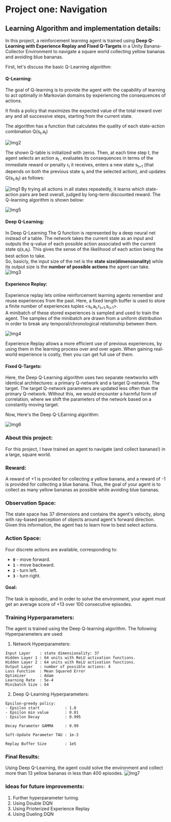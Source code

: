 # Project one: Navigation

## Learning Algorithm and implementation details:

In this project, a reinforcement learning agent is trained using **Deep Q-Learning with Experience Replay and Fixed Q-Targets** in a Unity Banana-Collector Environment to navigate a square world collecting yellow bananas and avoiding blue bananas.  

First, let's discuss the basic Q-Learning algorithm:  
#### Q-Learning:
The goal of Q-learning is to provide the agent with the capability of learning to act optimally in Markovian domains by experiencing the consequences of actions.

It finds a policy that maximizes the expected value of the total reward over any and all successive steps, starting from the current state.   

The algorithm has a function that calculates the quality of each state-action combination Q(s<sub>t</sub>,a<sub>t</sub>) 

![Img2](img/img2.png)

The shown Q-table is initialized with zeros. Then, at each time step t, the agent selects an action a<sub>t</sub>
, evaluates its consequences in terms of the immediate reward or penalty r<sub>t</sub> it receives, enters a new state s<sub>t+1</sub> (that depends on both the previous state s<sub>t</sub> and the selected action), and updates Q(s<sub>t</sub>,a<sub>t</sub>) as follows:

![Img1](Assets/img1.JPG)
By trying all actions in all states repeatedly, it learns which state-action pairs are best overall, judged by long-term discounted reward.
The Q-learning algorithm is shown below:   

![Img5](img/img5.PNG)

#### Deep Q-Learning:

In Deep Q-Learning The Q function is represented by a deep neural net instead of a table.
The network takes the current state as an input and outputs the q-value of each possible action associated with the current state q(s,a<sub>i</sub>). This gives the sense of the likelihood of each action being the best action to take.    
So, basicly, the input size of the net is the **state size(dimensionality)**  while its output size is the **number of possible actions** the agent can take.
![Img3](img/img3.PNG)

#### Experience Replay:
Experience replay lets online reinforcement learning agents remember and reuse experiences from the past. Here, a fixed length buffer is used to store a finite number of experiences tuples
<s<sub>t</sub>,a<sub>t</sub>,r<sub>t+1</sub>,s<sub>t+1</sub>>.   
A minibatch of these stored experiences is sampled and used to train the agent. The samples of the minibatch are drawn from a uniform distribution in order to break any temporal/chronological relationship between them.

 ![Img4](img/img4.png)

Experience Replay allows a more efficient use of previous experiences, by using them in the learning process over and over again. When gaining real-world experience is costly, then you can get full use of them.

#### Fixed Q-Targets:
Here, the Deep Q-Learning algorithm uses two separate newtworks with identical architectures: a primary Q-network and a target Q-network.
The target. The target Q-network parameters are updated less often than the primary Q-network. Without this, we would encounter a harmful form of correlation, where we shift the parameters of the network based on a constantly moving target.

Now, Here's the Deep Q-LEarning algorithm:

![Img6](img/img6.png)

### About this project:
For this project, I have trained an agent to navigate (and collect bananas!) in a large, square world.  

### Reward:
A reward of +1 is provided for collecting a yellow banana, and a reward of -1 is provided for collecting a blue banana.  Thus, the goal of your agent is to collect as many yellow bananas as possible while avoiding blue bananas.  

### Observation Space:

The state space has 37 dimensions and contains the agent's velocity, along with ray-based perception of objects around agent's forward direction. Given this information, the agent has to learn how to best select actions.  

### Action Space: 
Four discrete actions are available, corresponding to:
- **`0`** - move forward.
- **`1`** - move backward.
- **`2`** - turn left.
- **`3`** - turn right.

#### Goal:
The task is episodic, and in order to solve the environment, your agent must get an average score of +13 over 100 consecutive episodes.

### Training Hyperparameters:
The agent is trained using the Deep Q-learning algorithm. The following Hyperparameters are used:   
1) Network Hyperparameters:   
```
Input Layer    : state dimensionality: 37   
Hidden Layer 1 : 64 units with ReLU activation functions.   
Hidden Layer 2 : 64 units with ReLU activation functions.   
Output Layer   : number of possible actions: 4   
Loss Function  : Mean Squared Error   
Optimizer      : Adam
Learning Rate  : 5e-4
Minibatch Size : 64
```  

2) Deep Q-Learning Hyperparameters:
```
Epsilon-greedy policy:
- Epsilon start           : 1.0   
- Epsilon min value       : 0.01   
- Epsilon Decay           : 0.995   

Decay Parameter GAMMA     : 0.99

Soft-Update Parameter TAU : 1e-3

Replay Buffer Size        : 1e5
```

### Final Results:

Using Deep Q-Learning, the agent could solve the environment and collect more than 13 yellow bananas in less than 400 episodes.
![Img7](img/img7.png)


### Ideas for future improvements:
1) Further hyperparameter tuning.
2) Using Double DQN
3) Using Prioterized Experience Replay
4) Using Dueling DQN
